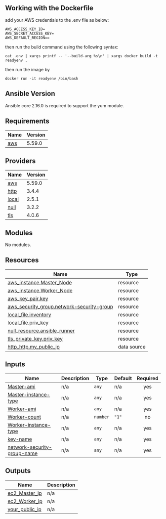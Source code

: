 
## Working with the Dockerfile

add your AWS credentials to the .env file as below:


```#!/bin/sh
AWS_ACCESS_KEY_ID=
AWS_SECRET_ACCESS_KEY=
AWS_DEFAULT_REGION==
```

then run the build command using the following syntax:

`cat .env | xargs printf -- '--build-arg %s\n' | xargs docker build -t readyenv .`

then run the image by

`docker run -it readyenv /bin/bash`

## Ansible Version

Ansible core 2.16.0 is required to support the yum module.

<!-- BEGIN_TF_DOCS -->
## Requirements

| Name | Version |
|------|---------|
| <a name="requirement_aws"></a> [aws](#requirement\_aws) | 5.59.0 |

## Providers

| Name | Version |
|------|---------|
| <a name="provider_aws"></a> [aws](#provider\_aws) | 5.59.0 |
| <a name="provider_http"></a> [http](#provider\_http) | 3.4.4 |
| <a name="provider_local"></a> [local](#provider\_local) | 2.5.1 |
| <a name="provider_null"></a> [null](#provider\_null) | 3.2.2 |
| <a name="provider_tls"></a> [tls](#provider\_tls) | 4.0.6 |

## Modules

No modules.

## Resources

| Name | Type |
|------|------|
| [aws_instance.Master_Node](https://registry.terraform.io/providers/hashicorp/aws/5.59.0/docs/resources/instance) | resource |
| [aws_instance.Worker_Node](https://registry.terraform.io/providers/hashicorp/aws/5.59.0/docs/resources/instance) | resource |
| [aws_key_pair.key](https://registry.terraform.io/providers/hashicorp/aws/5.59.0/docs/resources/key_pair) | resource |
| [aws_security_group.network-security-group](https://registry.terraform.io/providers/hashicorp/aws/5.59.0/docs/resources/security_group) | resource |
| [local_file.inventory](https://registry.terraform.io/providers/hashicorp/local/latest/docs/resources/file) | resource |
| [local_file.priv_key](https://registry.terraform.io/providers/hashicorp/local/latest/docs/resources/file) | resource |
| [null_resource.ansible_runner](https://registry.terraform.io/providers/hashicorp/null/latest/docs/resources/resource) | resource |
| [tls_private_key.priv_key](https://registry.terraform.io/providers/hashicorp/tls/latest/docs/resources/private_key) | resource |
| [http_http.my_public_ip](https://registry.terraform.io/providers/hashicorp/http/latest/docs/data-sources/http) | data source |

## Inputs

| Name | Description | Type | Default | Required |
|------|-------------|------|---------|:--------:|
| <a name="input_Master-ami"></a> [Master-ami](#input\_Master-ami) | n/a | `any` | n/a | yes |
| <a name="input_Master-instance-type"></a> [Master-instance-type](#input\_Master-instance-type) | n/a | `any` | n/a | yes |
| <a name="input_Worker-ami"></a> [Worker-ami](#input\_Worker-ami) | n/a | `any` | n/a | yes |
| <a name="input_Worker-count"></a> [Worker-count](#input\_Worker-count) | n/a | `number` | `"1"` | no |
| <a name="input_Worker-instance-type"></a> [Worker-instance-type](#input\_Worker-instance-type) | n/a | `any` | n/a | yes |
| <a name="input_key-name"></a> [key-name](#input\_key-name) | n/a | `any` | n/a | yes |
| <a name="input_network-security-group-name"></a> [network-security-group-name](#input\_network-security-group-name) | n/a | `any` | n/a | yes |

## Outputs

| Name | Description |
|------|-------------|
| <a name="output_ec2_Master_ip"></a> [ec2\_Master\_ip](#output\_ec2\_Master\_ip) | n/a |
| <a name="output_ec2_Worker_ip"></a> [ec2\_Worker\_ip](#output\_ec2\_Worker\_ip) | n/a |
| <a name="output_your_public_ip"></a> [your\_public\_ip](#output\_your\_public\_ip) | n/a |
<!-- END_TF_DOCS -->

